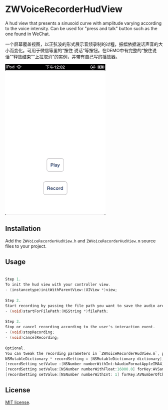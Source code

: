 # ZWVoiceRecorderHudView
A hud view that presents a sinusoid curve with amplitude varying according to the voice intensity. Can be used for "press and talk" button such as the one found in WeChat.

一个屏幕覆盖视图，以正弦波的形式展示音频录制的过程，振幅依据说话声音的大小而变化。可用于微信等里的“按住 说话”等按钮。在DEMO中有完整的“按住说话”“释放结束”“上拉取消”的实例，并带有自己写的播放器。

<img src="screenshot.gif"/>

## Installation

Add the `ZWVoiceRecorderHudView.h` and `ZWVoiceRecorderHudView.m` source files to your project.

## Usage

``` objective-c

Step 1.
To init the hud view with your controller view.
- (instancetype)initWithParentView:(UIView *)view;

Step 2.
Start recording by passing the file path you want to save the audio archive to this method.
- (void)startForFilePath:(NSString *)filePath;

Step 3.
Stop or cancel recording according to the user's interaction event.
- (void)stopRecording;
- (void)cancelRecording;

Optional.
You can tweak the recording parameters in `ZWVoiceRecorderHudView.m`, please see Apple Doc for more.
NSMutableDictionary * recordSetting = [NSMutableDictionary dictionary];
[recordSetting setValue :[NSNumber numberWithInt:kAudioFormatAppleIMA4] forKey:AVFormatIDKey];
[recordSetting setValue:[NSNumber numberWithFloat:16000.0] forKey:AVSampleRateKey];
[recordSetting setValue:[NSNumber numberWithInt: 1] forKey:AVNumberOfChannelsKey];

```

## License

[MIT license](LICENSE.md). 